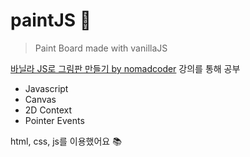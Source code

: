 # paintJS 🎨
> Paint Board made with vanillaJS   

[바닐라 JS로 그림판 만들기 by nomadcoder](https://nomadcoders.co/javascript-for-beginners-2/lobby) 강의를 통해 공부   

- Javascript
- Canvas
- 2D Context
- Pointer Events

html, css, js를 이용했어요 📚